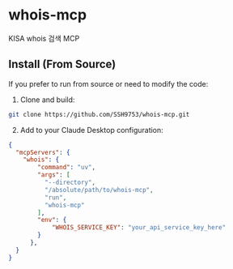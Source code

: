 # whois-mcp

KISA whois 검색 MCP



## Install (From Source)

If you prefer to run from source or need to modify the code:

1. Clone and build:
```bash
git clone https://github.com/SSH9753/whois-mcp.git
```

2. Add to your Claude Desktop configuration:
```json
{
  "mcpServers": {
    "whois": {
        "command": "uv",
        "args": [
          "--directory",
          "/absolute/path/to/whois-mcp",
          "run",
          "whois-mcp"
        ],
        "env": {
            "WHOIS_SERVICE_KEY": "your_api_service_key_here"
        }
      },
  }
}
```
